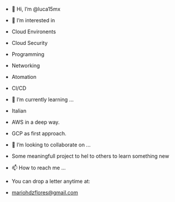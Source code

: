 - 👋 Hi, I’m @luca15mx
- 👀 I’m interested in 
-   Cloud Environents
-   Cloud Security
-   Programming
-   Networking
-   Atomation
-   CI/CD

- 🌱 I’m currently learning ...
- Italian
- AWS in a deep way.
- GCP as first approach.

- 💞️ I’m looking to collaborate on ...
- Some meaningfull project to hel to others to learn something new

- 📫 How to reach me ...
- You can drop a letter anytime at:
- mariohdzflores@gmail.com

<!---
luca15mx/luca15mx is a ✨ special ✨ repository because its `README.md` (this file) appears on your GitHub profile.
You can click the Preview link to take a look at your changes.
--->
